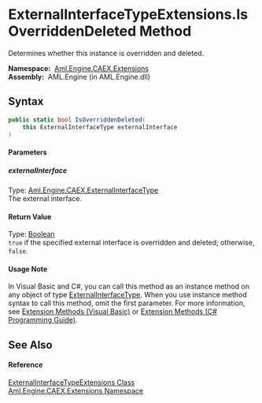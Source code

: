 ExternalInterfaceTypeExtensions.IsOverriddenDeleted Method
==========================================================
Determines whether this instance is overridden and deleted.

  **Namespace:**  [Aml.Engine.CAEX.Extensions][1]  
  **Assembly:**  AML.Engine (in AML.Engine.dll)

Syntax
------

```csharp
public static bool IsOverriddenDeleted(
	this ExternalInterfaceType externalInterface
)
```

#### Parameters

##### *externalInterface*
Type: [Aml.Engine.CAEX.ExternalInterfaceType][2]  
The external interface.

#### Return Value
Type: [Boolean][3]  
`true` if the specified external interface is overridden and deleted; otherwise, `false`. 
#### Usage Note
In Visual Basic and C#, you can call this method as an instance method on any object of type [ExternalInterfaceType][2]. When you use instance method syntax to call this method, omit the first parameter. For more information, see [Extension Methods (Visual Basic)][4] or [Extension Methods (C# Programming Guide)][5].

See Also
--------

#### Reference
[ExternalInterfaceTypeExtensions Class][6]  
[Aml.Engine.CAEX.Extensions Namespace][1]  

[1]: ../README.md
[2]: ../../Aml.Engine.CAEX/ExternalInterfaceType/README.md
[3]: https://docs.microsoft.com/dotnet/api/system.boolean
[4]: https://docs.microsoft.com/dotnet/visual-basic/programming-guide/language-features/procedures/extension-methods
[5]: https://docs.microsoft.com/dotnet/csharp/programming-guide/classes-and-structs/extension-methods
[6]: README.md
[7]: https://www.automationml.org
[8]: ../../icons/logoShade.png